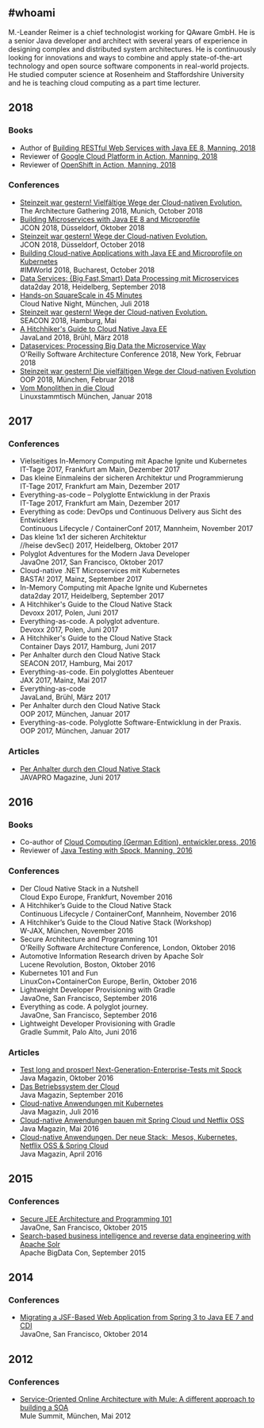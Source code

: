 ## #whoami

M.-Leander Reimer is a chief technologist working for QAware GmbH. He is a senior Java developer and architect with several years of experience in designing complex and distributed system architectures. He is continuously looking for innovations and ways to combine and apply state-of-the-art technology and open source software components in real-world projects. He studied computer science at Rosenheim and Staffordshire University and he is teaching cloud computing as a part time lecturer.

## 2018
### Books
- Author of [Building RESTful Web Services with Java EE 8, Manning, 2018](https://amzn.to/2ygWOIf)
- Reviewer of [Google Cloud Platform in Action, Manning, 2018](https://amzn.to/2OokLHF)
- Reviewer of [OpenShift in Action, Manning, 2018](https://amzn.to/2ONoGxl)

### Conferences
- [Steinzeit war gestern! Vielfältige Wege der Cloud-nativen Evolution.](https://speakerdeck.com/lreimer/steinzeit-war-gestern-vielfaltige-wege-der-cloud-nativen-evolution-number-tag2018)<br>
  The Architecture Gathering 2018, Munich, October 2018
- [Building Microservices with Java EE 8 and Microprofile](https://speakerdeck.com/lreimer/building-microservices-with-java-ee-8-and-microprofile)<br>
  JCON 2018, Düsseldorf, Oktober 2018  
- [Steinzeit war gestern! Wege der Cloud-nativen Evolution.](https://speakerdeck.com/lreimer/steinzeit-war-gestern-die-vielfaltigen-wege-der-cloud-nativen-evolution-number-jcon)<br>
  JCON 2018, Düsseldorf, October 2018
- [Building Cloud-native Applications with Java EE and Microprofile on Kubernetes](https://speakerdeck.com/lreimer/building-cloud-native-applications-with-java-ee-and-microprofile-on-kubernetes)<br>
  #IMWorld 2018, Bucharest, October 2018
- [Data Services: {Big,Fast,Smart} Data Processing mit Microservices](https://speakerdeck.com/lreimer/data-services-big-fast-smart-data-processing-mit-microservices)<br>
  data2day 2018, Heidelberg, September 2018
- [Hands-on SquareScale in 45 Minutes](https://github.com/lreimer/cloud-native-muc-sqsc-demo)<br>
  Cloud Native Night, München, Juli 2018
- [Steinzeit war gestern! Wege der Cloud-nativen Evolution.](https://speakerdeck.com/lreimer/steinzeit-war-gestern-vielfaltige-wege-der-cloud-nativen-evolution)<br>
  SEACON 2018, Hamburg, Mai
- [A Hitchhiker's Guide to Cloud Native Java EE](https://speakerdeck.com/lreimer/a-hitchhikers-guide-to-cloud-native-java-ee)<br>
  JavaLand 2018, Brühl, März 2018
- [Dataservices: Processing Big Data the Microservice Way](https://speakerdeck.com/lreimer/data-services-processing-big-data-the-microservice-way)<br>
  O'Reilly Software Architecture Conference 2018, New York, Februar 2018
- [Steinzeit war gestern! Die vielfältigen Wege der Cloud-nativen Evolution](https://speakerdeck.com/lreimer/steinzeit-war-gestern-die-vielfaltigen-wege-der-cloud-nativen-evolution)<br>
  OOP 2018, München, Februar 2018
- [Vom Monolithen in die Cloud](https://speakerdeck.com/lreimer/vom-monolithen-in-die-cloud)<br>
  Linuxstammtisch München, Januar 2018

## 2017
### Conferences
- Vielseitiges In-Memory Computing mit Apache Ignite und Kubernetes<br>
  IT-Tage 2017, Frankfurt am Main, Dezember 2017
- Das kleine Einmaleins der sicheren Architektur und Programmierung<br>
  IT-Tage 2017, Frankfurt am Main, Dezember 2017
- Everything-as-code – Polyglotte Entwicklung in der Praxis<br>
  IT-Tage 2017, Frankfurt am Main, Dezember 2017
- Everything as code: DevOps und Continuous Delivery aus Sicht des Entwicklers<br>
  Continuous Lifecycle / ContainerConf 2017, Mannheim, November 2017
- Das kleine 1x1 der sicheren Architektur<br>
  //heise devSec() 2017, Heidelberg, Oktober 2017
- Polyglot Adventures for the Modern Java Developer<br>
  JavaOne 2017, San Francisco, Oktober 2017
- Cloud-native .NET Microservices mit Kubernetes<br>
  BASTA! 2017, Mainz, September 2017
- In-Memory Computing mit Apache Ignite und Kubernetes<br>
  data2day 2017, Heidelberg, September 2017
- A Hitchhiker's Guide to the Cloud Native Stack<br>
  Devoxx 2017, Polen, Juni 2017
- Everything-as-code. A polyglot adventure.<br>
  Devoxx 2017, Polen, Juni 2017
- A Hitchhiker's Guide to the Cloud Native Stack<br>
  Container Days 2017, Hamburg, Juni 2017
- Per Anhalter durch den Cloud Native Stack<br>
  SEACON 2017, Hamburg, Mai 2017
- Everything-as-code. Ein polyglottes Abenteuer<br>
  JAX 2017, Mainz, Mai 2017
- Everything-as-code<br>
  JavaLand, Brühl, März 2017
- Per Anhalter durch den Cloud Native Stack<br>
  OOP 2017, München, Januar 2017
- Everything-as-code. Polyglotte Software-Entwicklung in der Praxis.<br>
  OOP 2017, München, Januar 2017

### Articles
- [Per Anhalter durch den Cloud Native Stack](https://magazin.java-pro.de/)<br>
JAVAPRO Magazine, Juni 2017

## 2016
### Books

- Co-author of [Cloud Computing (German Edition), entwickler.press, 2016](https://amzn.to/2QJU8tp)
- Reviewer of [Java Testing with Spock, Manning, 2016](https://amzn.to/2QIApdS)

### Conferences
- Der Cloud Native Stack in a Nutshell<br>
  Cloud Expo Europe, Frankfurt, November 2016
- A Hitchhiker’s Guide to the Cloud Native Stack<br>
  Continuous Lifecycle / ContainerConf, Mannheim, November 2016
- A Hitchhiker’s Guide to the Cloud Native Stack (Workshop)<br>
  W-JAX, München, November 2016
- Secure Architecture and Programming 101<br>
  O'Reilly Software Architecture Conference, London, Oktober 2016
- Automotive Information Research driven by Apache Solr<br>
  Lucene Revolution, Boston, Oktober 2016
- Kubernetes 101 and Fun<br>
  LinuxCon+ContainerCon Europe, Berlin, Oktober 2016
- Lightweight Developer Provisioning with Gradle<br>
  JavaOne, San Francisco, September 2016
- Everything as code. A polyglot journey.<br>
  JavaOne, San Francisco, September 2016
- Lightweight Developer Provisioning with Gradle<br>
  Gradle Summit, Palo Alto, Juni 2016

### Articles
- [Test long and prosper! Next-Generation-Enterprise-Tests mit Spock](https://www.qaware.de/fileadmin/user_upload/Sonderdruck_JM11_16_QAware_Reimer_37713_monitor_v2.pdf)<br>
  Java Magazin, Oktober 2016
- [Das Betriebssystem der Cloud](http://www.qaware.de/news/cloud-native-betriebssystem/)<br>
  Java Magazin, September 2016
- [Cloud-native Anwendungen mit Kubernetes](http://www.qaware.de/news/newsdetail/cloud-native-kubernetes/)<br>
  Java Magazin, Juli 2016
- [Cloud-native Anwendungen bauen mit Spring Cloud und Netflix OSS](http://www.qaware.de/news/newsdetail/spring-cloud/)<br>
  Java Magazin, Mai 2016
- [Cloud-native Anwendungen. Der neue Stack: ‎ Mesos, Kubernetes, Netflix OSS & Spring Cloud](http://www.qaware.de/news/newsdetail/neues-zum-cloud-native-stack/)<br>
  Java Magazin, April 2016

## 2015
### Conferences

- [Secure JEE Architecture and Programming 101](https://speakerdeck.com/lreimer/secure-jee-architecture-and-programming-101)<br>
  JavaOne, San Francisco, Oktober 2015
- [Search-based business intelligence and reverse data engineering with Apache Solr](https://speakerdeck.com/lreimer/search-based-business-intelligence-and-reverse-data-engineering-with-apache-solr)<br>
  Apache BigData Con, September 2015

## 2014
### Conferences

- [Migrating a JSF-Based Web Application from Spring 3 to Java EE 7 and CDI](https://speakerdeck.com/lreimer/migrating-a-jsf-based-web-application-from-spring-3-to-java-ee-7-and-cdi)<br>
  JavaOne, San Francisco, Oktober 2014

## 2012
### Conferences

- [Service-Oriented Online Architecture with Mule: A different approach to building a SOA](https://speakerdeck.com/lreimer/service-oriented-online-architecture-with-mule-esb)<br>
  Mule Summit, München, Mai 2012

